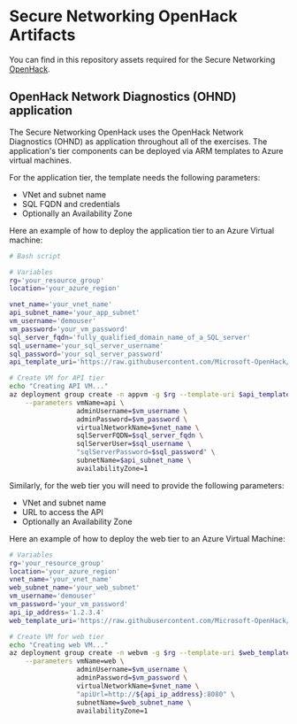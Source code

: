 # Secure Networking OpenHack Artifacts

You can find in this repository assets required for the Secure Networking [OpenHack](https://openhack.microsoft.com).

## OpenHack Network Diagnostics (OHND) application

The Secure Networking OpenHack uses the OpenHack Network Diagnostics (OHND) as application throughout all of the exercises. The application's tier components can be deployed via ARM templates to Azure virtual machines.

For the application tier, the template needs the following parameters:

- VNet and subnet name
- SQL FQDN and credentials
- Optionally an Availability Zone

Here an example of how to deploy the application tier to an Azure Virtual machine:

```bash
# Bash script

# Variables
rg='your_resource_group'
location='your_azure_region'

vnet_name='your_vnet_name'
api_subnet_name='your_app_subnet'
vm_username='demouser'
vm_password='your_vm_password'
sql_server_fqdn='fully_qualified_domain_name_of_a_SQL_server'
sql_username='your_sql_server_username'
sql_password='your_sql_server_password'
api_template_uri='https://raw.githubusercontent.com/Microsoft-OpenHack/secure-networking-artifacts/main/deploy_api_to_vm.json'

# Create VM for API tier
echo "Creating API VM..."
az deployment group create -n appvm -g $rg --template-uri $api_template_uri \
    --parameters vmName=api \
                 adminUsername=$vm_username \
                 adminPassword=$vm_password \
                 virtualNetworkName=$vnet_name \
                 sqlServerFQDN=$sql_server_fqdn \
                 sqlServerUser=$sql_username \
                 "sqlServerPassword=$sql_password" \
                 subnetName=$api_subnet_name \
                 availabilityZone=1
```

Similarly, for the web tier you will need to provide the following parameters:

- VNet and subnet name
- URL to access the API
- Optionally an Availability Zone

Here an example of how to deploy the web tier to an Azure Virtual Machine:

```bash
# Variables
rg='your_resource_group'
location='your_azure_region'
vnet_name='your_vnet_name'
web_subnet_name='your_web_subnet'
vm_username='demouser'
vm_password='your_vm_password'
api_ip_address='1.2.3.4'
web_template_uri='https://raw.githubusercontent.com/Microsoft-OpenHack/secure-networking-artifacts/main/deploy_web_to_vm.json'

# Create VM for web tier
echo "Creating web VM..."
az deployment group create -n webvm -g $rg --template-uri $web_template_uri \
    --parameters vmName=web \
                 adminUsername=$vm_username \
                 adminPassword=$vm_password \
                 virtualNetworkName=$vnet_name \
                 "apiUrl=http://${api_ip_address}:8080" \
                 subnetName=$web_subnet_name \
                 availabilityZone=1
```
